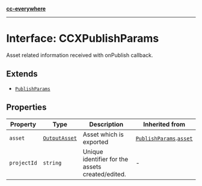 [**cc-everywhere**](../../../../../../index.md)

***

# Interface: CCXPublishParams

Asset related information received with onPublish callback.

## Extends

- [`PublishParams`](publish-params.md)

## Properties

| Property | Type | Description | Inherited from |
| ------ | ------ | ------ | ------ |
| `asset` | [`OutputAsset`](../../../asset-types/interfaces/output-asset.md) | Asset which is exported | [`PublishParams`](../../../v1-1/output-params-types/interfaces/publish-params.md).[`asset`](../../../v1-1/output-params-types/interfaces/publish-params.md#asset) |
| `projectId` | `string` | Unique identifier for the assets created/edited. | - |
